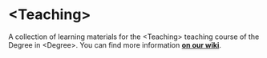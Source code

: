 # \<Teaching\>

A collection of learning materials for the \<Teaching\> teaching course of the
Degree in \<Degree\>. You can find more information [**on our
wiki**](https://csunibo.github.io/wiki/raccolte-di-risorse/index.html).
